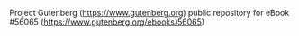 Project Gutenberg (https://www.gutenberg.org) public repository for
eBook #56065 (https://www.gutenberg.org/ebooks/56065)
